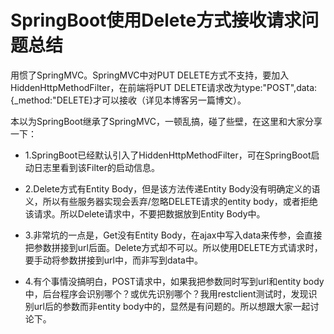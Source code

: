 #  SpringBoot使用Delete方式接收请求问题总结

用惯了SpringMVC。SpringMVC中对PUT DELETE方式不支持，要加入HiddenHttpMethodFilter，在前端将PUT DELETE请求改为type:"POST",data:{_method:"DELETE}才可以接收（详见本博客另一篇博文）。

本以为SpringBoot继承了SpringMVC，一顿乱搞，碰了些壁，在这里和大家分享一下：



- 1.SpringBoot已经默认引入了HiddenHttpMethodFilter，可在SpringBoot启动日志里看到该Filter的启动信息。

- 2.Delete方式有Entity Body，但是该方法传递Entity Body没有明确定义的语义，所以有些服务器实现会丢弃/忽略DELETE请求的entity body，或者拒绝该请求。所以Delete请求中，不要把数据放到Entity Body中。

- 3.非常坑的一点是，Get没有Entity Body，在ajax中写入data来传参，会直接把参数拼接到url后面。Delete方式却不可以。所以使用DELETE方式请求时，要手动将参数拼接到url中，而非写到data中。

- 4.有个事情没搞明白，POST请求中，如果我把参数同时写到url和entity body中，后台程序会识别哪个？或优先识别哪个？我用restclient测试时，发现识别url后的参数而非entity body中的，显然是有问题的。所以想跟大家一起讨论下。